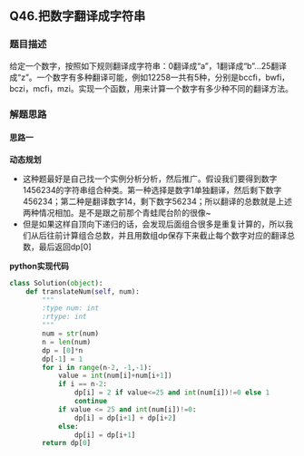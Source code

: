 ## Q46.把数字翻译成字符串
### 题目描述
给定一个数字，按照如下规则翻译成字符串：0翻译成“a”，1翻译成“b”...25翻译成“z”。一个数字有多种翻译可能，例如12258一共有5种，分别是bccfi，bwfi，bczi，mcfi，mzi。实现一个函数，用来计算一个数字有多少种不同的翻译方法。
### 解题思路
#### 思路一
**动态规划**
- 这种题最好是自己找一个实例分析分析，然后推广。假设我们要得到数字1456234的字符串组合种类。第一种选择是数字1单独翻译，然后剩下数字456234；第二种是翻译数字14，剩下数字56234；所以翻译的总数就是上述两种情况相加。是不是跟之前那个青蛙爬台阶的很像~
- 但是如果这样自顶向下递归的话，会发现后面组合很多是重复计算的，所以我们从后往前计算组合总数，并且用数组dp保存下来截止每个数字对应的翻译总数，最后返回dp[0]

**python实现代码**
```python
class Solution(object):
    def translateNum(self, num):
        """
        :type num: int
        :rtype: int
        """
        num = str(num)
        n = len(num)
        dp = [0]*n
        dp[-1] = 1
        for i in range(n-2, -1,-1):
            value = int(num[i]+num[i+1])
            if i == n-2:
                dp[i] = 2 if value<=25 and int(num[i])!=0 else 1
                continue
            if value <= 25 and int(num[i])!=0:
                dp[i] = dp[i+1] + dp[i+2]
            else:
                dp[i] = dp[i+1]
        return dp[0]
```

